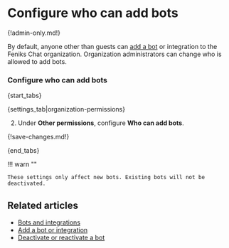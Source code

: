 # Configure who can add bots

{!admin-only.md!}

By default, anyone other than guests can [add a bot](/help/add-a-bot-or-integration) or
integration to the Feniks Chat organization. Organization administrators can
change who is allowed to add bots.

### Configure who can add bots

{start_tabs}

{settings_tab|organization-permissions}

2. Under **Other permissions**, configure **Who can add bots**.

{!save-changes.md!}

{end_tabs}

!!! warn ""

    These settings only affect new bots. Existing bots will not be
    deactivated.

## Related articles

* [Bots and integrations](/help/bots-and-integrations)
* [Add a bot or integration](/help/add-a-bot-or-integration)
* [Deactivate or reactivate a bot](/help/deactivate-or-reactivate-a-bot)
